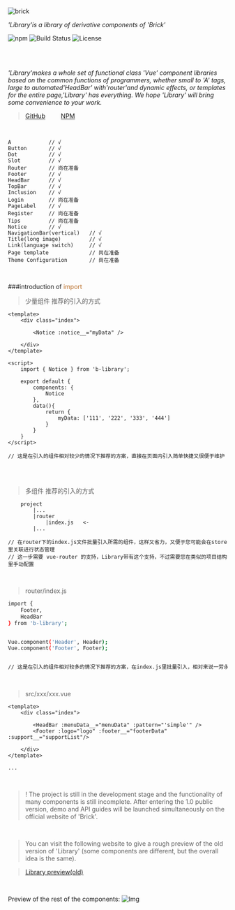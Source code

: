 <br/>


![brick](https://raw.githubusercontent.com/BobbleHatkjh/Vue_BuildingBlock/master/pic/100ll.png)

_'Library'is a library of derivative components of 'Brick'_

<img src="https://img.shields.io/npm/v/b-library.svg" alt="npm">
<img src="https://img.shields.io/circleci/project/github/vuejs/vue/dev.svg" alt="Build Status">
<img src="https://img.shields.io/npm/l/vue.svg" alt="License">
       

         
    
<a></a>   
<br/>

_'Library'makes a whole set of functional class 'Vue' component libraries based on the common functions of programmers, whether small to 'A' tags, large to automated'HeadBar' with'router'and dynamic effects, or templates for the entire page,'Library' has everything. We hope 'Library' will bring some convenience to your work._



> <a href="https://github.com/BobbleHatkjh/VUE-Brick" target="_blank">GitHub</a>  &emsp;&emsp;  <a href="https://www.npmjs.com/package/b-library" target="_blank">NPM</a>



<br/>

``` 
A            // √    
Button       // √    
Dot          // √
Slot         // √    
Router       // 尚在准备    
Footer       // √
HeadBar      // √
TopBar       // √    
Inclusion    // √
Login        // 尚在准备
PageLabel    // √
Register     // 尚在准备    
Tips         // 尚在准备    
Notice       // √
NavigationBar(vertical)   // √
Title(long image)         // √
Link(language switch)     // √
Page template             // 尚在准备   
Theme Configuration       // 尚在准备   
``` 


<br/>

###introduction of <a style="color: #b96d27">import</a>

>少量组件 推荐的引入的方式
```
<template>
    <div class="index">
 
        <Notice :notice__="myData" />
        
    </div>
</template>

<script>
    import { Notice } from 'b-library';
 
    export default {
        components: {
            Notice
        },
        data(){
            return {
                myData: ['111', '222', '333', '444']
            }
        }
    }
</script>

// 这是在引入的组件相对较少的情况下推荐的方案，直接在页面内引入简单快捷又很便于维护 
```

<br/>
<br/>


>多组件 推荐的引入的方式   
```
    project
        |...
        |router
            |index.js   <-
        |...

// 在router下的index.js文件批量引入所需的组件，这样又省力，又便于您可能会在store里关联进行状态管理   
// 这一步需要 vue-router 的支持，Library带有这个支持，不过需要您在类似的项目结构里手动配置     
```

<br/>


> router/index.js
```bash
import { 
    Footer, 
    HeadBar 
} from 'b-library';


Vue.component('Header', Header);
Vue.component('Footer', Footer);


// 这是在引入的组件相对较多的情况下推荐的方案，在index.js里批量引入，相对来说一劳永逸
```

<br/>

>src/xxx/xxx.vue

```
<template>
    <div class="index">
 
        <HeadBar :menuData__="menuData" :pattern="'simple'" />
        <Footer :logo="logo" :footer__="footerData" :support__="supportList"/>
        
    </div>
</template>

...

```

<br/>

> ! The project is still in the development stage and the functionality of many components is still incomplete. After entering the 1.0 public version, demo and API guides will be launched simultaneously on the official website of 'Brick'.

<br/>

>You can visit the following website to give a rough preview of the old version of 'Library' (some components are different, but the overall idea is the same).


> <a href="http://123.57.41.38:8080/game_center/#/" target="_blank">Library preview(old)</a>


<br/>

Preview of the rest of the components:
![Img](https://raw.githubusercontent.com/BobbleHatkjh/Vue_BuildingBlock/master/pic/preview.png)